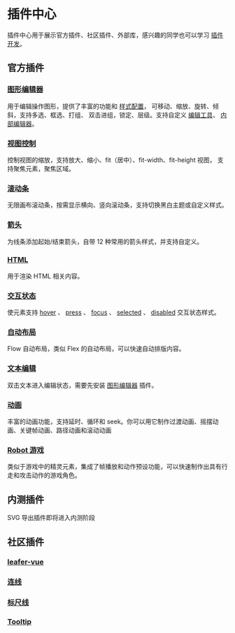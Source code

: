 # 插件中心

插件中心用于展示官方插件、社区插件、外部库，感兴趣的同学也可以学习 [插件开发](./dev.md)。

## 官方插件

### [图形编辑器](/plugin/in/editor/)

用于编辑操作图形，提供了丰富的功能和 [样式配置](/plugin/in/editor/config.md)， 可移动、缩放、旋转、倾斜，支持多选、框选、打组、 双击进组，锁定、层级。支持自定义 [编辑工具](/plugin/in/editor/editOuter/register.md)、 [内部编辑器](/plugin/in/editor/editInner/register.md)。

### [视图控制](/plugin/in/view/)

控制视图的缩放，支持放大、缩小、fit（居中）、fit-width、fit-height 视图， 支持聚焦元素，聚焦区域。

### [滚动条](/plugin/in/scroll/)

无限画布滚动条，按需显示横向、竖向滚动条，支持切换黑白主题或自定义样式。

### [箭头](/plugin/in/arrow/)

为线条添加起始/结束箭头，自带 12 种常用的箭头样式，并支持自定义。

### [HTML](/plugin/in/html/)

用于渲染 HTML 相关内容。

### [交互状态](/plugin/in/state/)

使元素支持 [hover](/reference/property/state/hover) 、 [press](/reference/property/state/press) 、 [focus](/reference/property/state/focus) 、 [selected](/reference/property/state/selected) 、 [disabled](/reference/property/state/disabled) 交互状态样式。

### [自动布局](/plugin/in/flow/)

Flow 自动布局，类似 Flex 的自动布局，可以快速自动排版内容。

### [文本编辑](/plugin/in/text-editor/)

双击文本进入编辑状态，需要先安装 [图形编辑器](/plugin/in/editor/index.md) 插件。

### [动画](/plugin/in/animate/)

丰富的动画功能，支持延时、循环和 seek。你可以用它制作过渡动画、摇摆动画、关键帧动画、路径动画和滚动动画

### [Robot 游戏](/plugin/in/robot/)

类似于游戏中的精灵元素，集成了帧播放和动作预设功能，可以快速制作出具有行走和攻击动作的游戏角色。

## 内测插件

SVG 导出插件即将进入内测阶段

## 社区插件

### [leafer-vue](https://leafer-vue.netlify.app)

### [连线](https://www.npmjs.com/package/leafer-x-connector)

### [标尺线](https://www.npmjs.com/package/leafer-x-ruler)

### [Tooltip](https://www.npmjs.com/package/leafer-x-tooltip)

